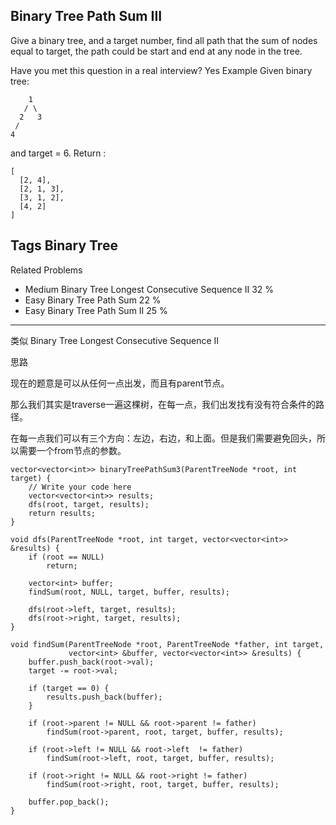 ## Binary Tree Path Sum III  ##

Give a binary tree, and a target number, find all path that the sum of nodes equal to target, the path could be start and end at any node in the tree.

Have you met this question in a real interview? Yes
Example
Given binary tree:

	    1
	   / \
	  2   3
	 /
	4
and target = 6. Return :

	[
	  [2, 4],
	  [2, 1, 3],
	  [3, 1, 2],
	  [4, 2]
	]
Tags 
Binary Tree
- 

Related Problems 
- Medium Binary Tree Longest Consecutive Sequence II 32 %
- Easy Binary Tree Path Sum 22 %
- Easy Binary Tree Path Sum II 25 %

----------
类似 Binary Tree Longest Consecutive Sequence II

思路

现在的题意是可以从任何一点出发，而且有parent节点。

那么我们其实是traverse一遍这棵树，在每一点，我们出发找有没有符合条件的路径。

在每一点我们可以有三个方向：左边，右边，和上面。但是我们需要避免回头，所以需要一个from节点的参数。

	vector<vector<int>> binaryTreePathSum3(ParentTreeNode *root, int target) {
	    // Write your code here
	    vector<vector<int>> results;
	    dfs(root, target, results);
	    return results;
	}
	
	void dfs(ParentTreeNode *root, int target, vector<vector<int>> &results) {
	    if (root == NULL)
	        return;
	
	    vector<int> buffer;
	    findSum(root, NULL, target, buffer, results);
	
	    dfs(root->left, target, results);
	    dfs(root->right, target, results);
	}
	
	void findSum(ParentTreeNode *root, ParentTreeNode *father, int target,
	             vector<int> &buffer, vector<vector<int>> &results) {
	    buffer.push_back(root->val);
	    target -= root->val;
	
	    if (target == 0) {
	        results.push_back(buffer);
	    }
	
	    if (root->parent != NULL && root->parent != father)
	        findSum(root->parent, root, target, buffer, results);
	
	    if (root->left != NULL && root->left  != father)
	        findSum(root->left, root, target, buffer, results);
	
	    if (root->right != NULL && root->right != father)
	        findSum(root->right, root, target, buffer, results);
	
	    buffer.pop_back();
	}